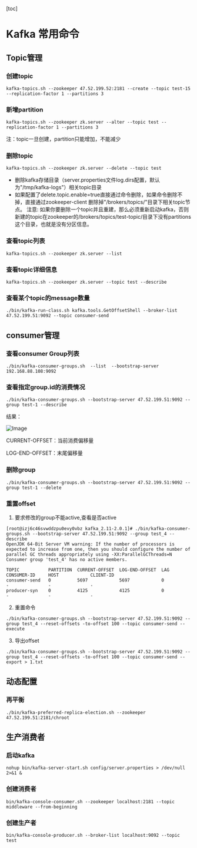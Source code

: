 [toc]



# Kafka 常用命令

## Topic管理
### 创建topic
```
kafka-topics.sh --zookeeper 47.52.199.52:2181 --create --topic test-15 --replication-factor 1 --partitions 3
```
### 新增partition
```
kafka-topics.sh --zookeeper zk.server --alter --topic test --replication-factor 1 --partitions 3
```
注：topic一旦创建，partition只能增加，不能减少
### 删除topic
```
kafka-topics.sh --zookeeper zk.server --delete --topic test 
```
- 删除kafka存储目录（server.properties文件log.dirs配置，默认为"/tmp/kafka-logs"）相关topic目录
- 如果配置了delete.topic.enable=true直接通过命令删除，如果命令删除不掉，直接通过zookeeper-client 删除掉"/brokers/topics/"目录下相关topic节点。
注意: 如果你要删除一个topic并且重建，那么必须重新启动kafka，否则新建的topic在zookeeper的/brokers/topics/test-topic/目录下没有partitions这个目录，也就是没有分区信息。
### 查看topic列表
```
kafka-topics.sh --zookeeper zk.server --list
```
### 查看topic详细信息
```
kafka-topics.sh --zookeeper zk.server --topic test --describe
```
### 查看某个topic的message数量
```
./bin/kafka-run-class.sh kafka.tools.GetOffsetShell --broker-list 47.52.199.51:9092 --topic consumer-send
```
## consumer管理
### 查看consumer Group列表
```
./bin/kafka-consumer-groups.sh  --list  --bootstrap-server 192.168.88.108:9092
```
### 查看指定group.id的消费情况
```
./bin/kafka-consumer-groups.sh --bootstrap-server 47.52.199.51:9092 --group test-1 --describe
```
结果：

![Image](https://homan-blog.oss-cn-beijing.aliyuncs.com/study-demo/kafka-demo/20210317230203.png)

CURRENT-OFFSET：当前消费偏移量

LOG-END-OFFSET：末尾偏移量
### 删除group
```
./bin/kafka-consumer-groups.sh --bootstrap-server 47.52.199.51:9092 --group test-1 --delete
```
### 重置offset
1. 要求修改的group不能active,查看是否active
```
[root@izj6c46svwddzpu0evy0vbz kafka_2.11-2.0.1]# ./bin/kafka-consumer-groups.sh --bootstrap-server 47.52.199.51:9092 --group test_4 --describe
OpenJDK 64-Bit Server VM warning: If the number of processors is expected to increase from one, then you should configure the number of parallel GC threads appropriately using -XX:ParallelGCThreads=N
Consumer group 'test_4' has no active members.

TOPIC           PARTITION  CURRENT-OFFSET  LOG-END-OFFSET  LAG             CONSUMER-ID     HOST            CLIENT-ID
consumer-send   0          5697            5697            0               -               -               -
producer-syn    0          4125            4125            0               -               -               -
```
2. 重置命令
```
./bin/kafka-consumer-groups.sh --bootstrap-server 47.52.199.51:9092 --group test_4 --reset-offsets -to-offset 100 --topic consumer-send --execute
```
3. 导出offset
```
./bin/kafka-consumer-groups.sh --bootstrap-server 47.52.199.51:9092 --group test_4 --reset-offsets -to-offset 100 --topic consumer-send --export > 1.txt
```
## 动态配置
### 再平衡
```
./bin/kafka-preferred-replica-election.sh --zookeeper 47.52.199.51:2181/chroot
```
## 生产消费者
### 启动kafka
```
nohup bin/kafka-server-start.sh config/server.properties > /dev/null 2>&1 &
```
### 创建消费者
```
bin/kafka-console-consumer.sh --zookeeper localhost:2181 --topic middleware --from-beginning
```
### 创建生产者
```
bin/kafka-console-producer.sh --broker-list localhost:9092 --topic test
```

